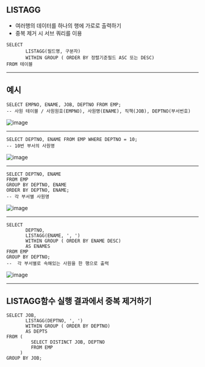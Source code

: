 ## LISTAGG
* 여러행의 데이터를 하나의 행에 가로로 출력하기
* 중복 제거 시 서브 쿼리를 이용
~~~
SELECT
       LISTAGG(필드명, 구분자)
       WITHIN GROUP ( ORDER BY 정렬기준필드 ASC 또는 DESC)
FROM 테이블
~~~
*** 
## 예시
~~~
SELECT EMPNO, ENAME, JOB, DEPTNO FROM EMP;
-- 사원 테이블 / 사원원호(EMPNO), 사원명(ENAME), 직책(JOB), DEPTNO(부서번호)
~~~
![image](https://user-images.githubusercontent.com/58898466/149453379-a803c540-9c87-42bf-9fd7-bd80f19e540a.png)
***
~~~
SELECT DEPTNO, ENAME FROM EMP WHERE DEPTNO = 10; 
-- 10번 부서의 사원명
~~~
![image](https://user-images.githubusercontent.com/58898466/149453433-72d8f80d-7c0c-4ae2-b2ce-35646e6ad042.png)
***
~~~
SELECT DEPTNO, ENAME
FROM EMP
GROUP BY DEPTNO, ENAME
ORDER BY DEPTNO, ENAME;
-- 각 부서별 사원명
~~~
![image](https://user-images.githubusercontent.com/58898466/149453610-b8a8f0a7-2f58-455f-a871-d20d9a75e47b.png)
***
~~~
SELECT
       DEPTNO,
       LISTAGG(ENAME, ', ')
       WITHIN GROUP ( ORDER BY ENAME DESC)
       AS ENAMES
FROM EMP
GROUP BY DEPTNO;
--  각 부서별로 속해있는 사원을 한 행으로 출력
~~~
![image](https://user-images.githubusercontent.com/58898466/149453846-f054d1fb-1879-4291-8b65-64050d6eeea1.png)
***

## LISTAGG함수 실행 결과에서 중복 제거하기
~~~
SELECT JOB,
       LISTAGG(DEPTNO, ', ')
       WITHIN GROUP ( ORDER BY DEPTNO)
       AS DEPTS
FROM (
         SELECT DISTINCT JOB, DEPTNO
         FROM EMP
     )
GROUP BY JOB;
~~~ 

